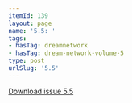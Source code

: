 ```yaml
---
itemId: 139
layout: page
name: '5.5: '
tags:
- hasTag: dreamnetwork
- hasTag: dream-network-volume-5
type: post
urlSlug: '5.5'
---
```

<a href="files/pdfs/Volume_5/5.5-Dream-Network-Bulletin_Volume-5-Number-5.pdf" download="">Download issue 5.5</a>